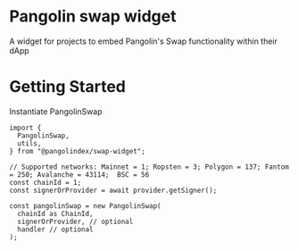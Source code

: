 # Pangolin swap widget
A widget for projects to embed Pangolin's Swap functionality within their dApp

# Getting Started
Instantiate PangolinSwap
```
import {
  PangolinSwap,
  utils,
} from "@pangolindex/swap-widget";

// Supported networks: Mainnet = 1; Ropsten = 3; Polygon = 137; Fantom = 250; Avalanche = 43114;  BSC = 56
const chainId = 1;
const signerOrProvider = await provider.getSigner();

const pangolinSwap = new PangolinSwap(
  chainId as ChainId,
  signerOrProvider, // optional
  handler // optional
);
```